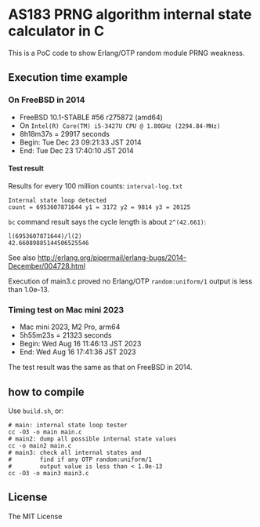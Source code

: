 # AS183 PRNG algorithm internal state calculator in C

This is a PoC code to show Erlang/OTP random module PRNG weakness.

## Execution time example

### On FreeBSD in 2014

* FreeBSD 10.1-STABLE #56 r275872 (amd64)
* On `Intel(R) Core(TM) i5-3427U CPU @ 1.80GHz (2294.84-MHz)`
* 8h18m37s = 29917 seconds
* Begin: Tue Dec 23 09:21:33 JST 2014
* End:   Tue Dec 23 17:40:10 JST 2014

#### Test result

Results for every 100 million counts: `interval-log.txt`

```
Internal state loop detected
count = 6953607871644 y1 = 3172 y2 = 9814 y3 = 20125
```

`bc` command result says the cycle length is about `2^(42.661)`:

```
l(6953607871644)/l(2)
42.66089885144506525546
```

See also <http://erlang.org/pipermail/erlang-bugs/2014-December/004728.html>

Execution of main3.c proved no Erlang/OTP `random:uniform/1` output is less than 1.0e-13.

### Timing test on Mac mini 2023

* Mac mini 2023, M2 Pro, arm64
* 5h55m23s = 21323 seconds
* Begin: Wed Aug 16 11:46:13 JST 2023
* End:   Wed Aug 16 17:41:36 JST 2023

The test result was the same as that on FreeBSD in 2014.

## how to compile

Use `build.sh`, or:

```
# main: internal state loop tester
cc -O3 -o main main.c
# main2: dump all possible internal state values
cc -o main2 main.c
# main3: check all internal states and
#        find if any OTP random:uniform/1
#        output value is less than < 1.0e-13
cc -O3 -o main3 main3.c
```

## License

The MIT License

